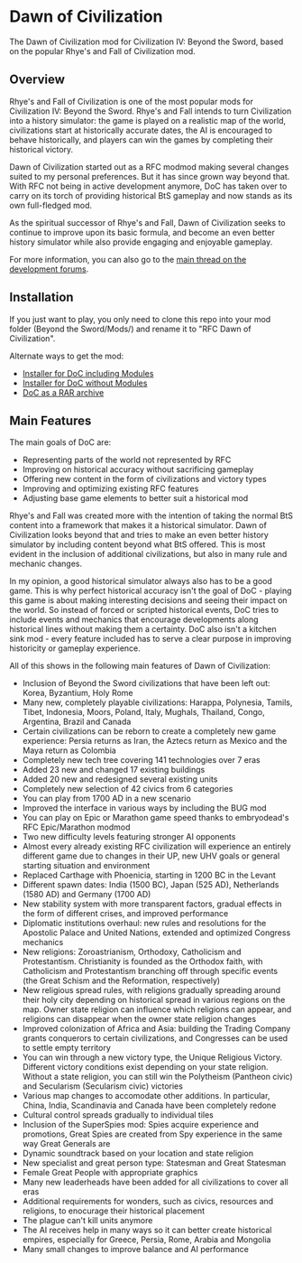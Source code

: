 # Dawn of Civilization

The Dawn of Civilization mod for Civilization IV: Beyond the Sword, based on the popular Rhye's and Fall of Civilization mod.

## Overview

Rhye's and Fall of Civilization is one of the most popular mods for Civilization IV: Beyond the Sword. 
Rhye's and Fall intends to turn Civilization into a history simulator: the game is played on a realistic map of the world, civilizations start at historically accurate dates, the AI is encouraged to behave historically, and players can win the games by completing their historical victory.

Dawn of Civilization started out as a RFC modmod making several changes suited to my personal preferences. 
But it has since grown way beyond that.
With RFC not being in active development anymore, DoC has taken over to carry on its torch of providing historical BtS gameplay and now stands as its own full-fledged mod.

As the spiritual successor of Rhye's and Fall, Dawn of Civilization seeks to continue to improve upon its basic formula, and become an even better history simulator while also provide engaging and enjoyable gameplay.

For more information, you can also go to the [main thread on the development forums](http://forums.civfanatics.com/showthread.php?t=533861).

## Installation

If you just want to play, you only need to clone this repo into your mod folder (Beyond the Sword/Mods/) and rename it to "RFC Dawn of Civilization".

Alternate ways to get the mod:
* [Installer for DoC including Modules](https://sourceforge.net/projects/dawnofciv/files/Install%20Dawn%20of%20Civilization.exe/download)
* [Installer for DoC without Modules](https://sourceforge.net/projects/dawnofciv/files/Install%20Dawn%20of%20Civilization%20Core.exe/download)
* [DoC as a RAR archive](https://sourceforge.net/projects/dawnofciv/files/RFC%20Dawn%20of%20Civilization%20v1.13.rar/download)

## Main Features

The main goals of DoC are:
* Representing parts of the world not represented by RFC
* Improving on historical accuracy without sacrificing gameplay
* Offering new content in the form of civilizations and victory types
* Improving and optimizing existing RFC features
* Adjusting base game elements to better suit a historical mod

Rhye's and Fall was created more with the intention of taking the normal BtS content into a framework that makes it a historical simulator. 
Dawn of Civilization looks beyond that and tries to make an even better history simulator by including content beyond what BtS offered. 
This is most evident in the inclusion of additional civilizations, but also in many rule and mechanic changes.

In my opinion, a good historical simulator always also has to be a good game. 
This is why perfect historical accuracy isn't the goal of DoC - playing this game is about making interesting decisions and seeing their impact on the world. 
So instead of forced or scripted historical events, DoC tries to include events and mechanics that encourage developments along historical lines without making them a certainty. 
DoC also isn't a kitchen sink mod - every feature included has to serve a clear purpose in improving historicity or gameplay experience.

All of this shows in the following main features of Dawn of Civilization:
* Inclusion of Beyond the Sword civilizations that have been left out: Korea, Byzantium, Holy Rome
* Many new, completely playable civilizations: Harappa, Polynesia, Tamils, Tibet, Indonesia, Moors, Poland, Italy, Mughals, Thailand, Congo, Argentina, Brazil and Canada
* Certain civilizations can be reborn to create a completely new game experience: Persia returns as Iran, the Aztecs return as Mexico and the Maya return as Colombia
* Completely new tech tree covering 141 technologies over 7 eras
* Added 23 new and changed 17 existing buildings
* Added 20 new and redesigned several existing units
* Completely new selection of 42 civics from 6 categories
* You can play from 1700 AD in a new scenario
* Improved the interface in various ways by including the BUG mod
* You can play on Epic or Marathon game speed thanks to embryodead's RFC Epic/Marathon modmod
* Two new difficulty levels featuring stronger AI opponents
* Almost every already existing RFC civilization will experience an entirely different game due to changes in their UP, new UHV goals or general starting situation and environment
* Replaced Carthage with Phoenicia, starting in 1200 BC in the Levant
* Different spawn dates: India (1500 BC), Japan (525 AD), Netherlands (1580 AD) and Germany (1700 AD)
* New stability system with more transparent factors, gradual effects in the form of different crises, and improved performance
* Diplomatic institutions overhaul: new rules and resolutions for the Apostolic Palace and United Nations, extended and optimized Congress mechanics
* New religions: Zoroastrianism, Orthodoxy, Catholicism and Protestantism. Christianity is founded as the Orthodox faith, with Catholicism and Protestantism branching off through specific events (the Great Schism and the Reformation, respectively)
* New religious spread rules, with religions gradually spreading around their holy city depending on historical spread in various regions on the map. Owner state religion can influence which religions can appear, and religions can disappear when the owner state religion changes
* Improved colonization of Africa and Asia: building the Trading Company grants conquerors to certain civilizations, and Congresses can be used to settle empty territory
* You can win through a new victory type, the Unique Religious Victory. Different victory conditions exist depending on your state religion. Without a state religion, you can still win the Polytheism (Pantheon civic) and Secularism (Secularism civic) victories
* Various map changes to accomodate other additions. In particular, China, India, Scandinavia and Canada have been completely redone
* Cultural control spreads gradually to individual tiles
* Inclusion of the SuperSpies mod: Spies acquire experience and promotions, Great Spies are created from Spy experience in the same way Great Generals are
* Dynamic soundtrack based on your location and state religion
* New specialist and great person type: Statesman and Great Statesman
* Female Great People with appropriate graphics
* Many new leaderheads have been added for all civilizations to cover all eras
* Additional requirements for wonders, such as civics, resources and religions, to enocurage their historical placement
* The plague can't kill units anymore
* The AI receives help in many ways so it can better create historical empires, especially for Greece, Persia, Rome, Arabia and Mongolia
* Many small changes to improve balance and AI performance
